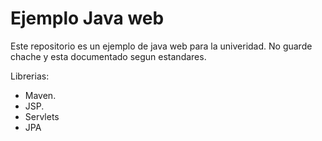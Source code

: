 
Ejemplo Java web
=======================================================

Este repositorio es un ejemplo de java web para la univeridad.
No guarde chache y esta documentado segun estandares. 

Librerias:
* Maven.
* JSP.
* Servlets
* JPA
